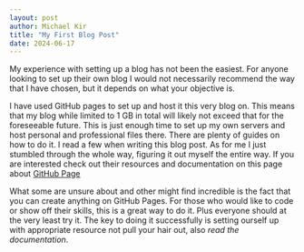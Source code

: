 ```yaml
---
layout: post
author: Michael Kir
title: "My First Blog Post"
date: 2024-06-17
---
```

My experience with setting up a blog has not been the easiest. For anyone looking to set up their own blog I would not necessarily recommend the way that I have chosen, but it depends on what your objective is. 

I have used GitHub pages to set up and host it this very blog on. This means that my blog while limited to 1 GB in total will likely not exceed that for the foreseeable future. This is just enough time to set up my own servers and host personal and professional files there. There are plenty of guides on how to do it. I read a few when writing this blog post. As for me I just stumbled through the whole way, figuring it out myself the entire way. If you are interested check out their resources and documentation on this page about [GitHub Page](https://docs.github.com/en/pages/getting-started-with-github-pages/about-github-pages)

What some are unsure about and other might find incredible is the fact that you can create anything on GitHub Pages. For those who would like to code or show off their skills, this is a great way to do it. Plus everyone should at the very least try it. The key to doing it successfully is setting ourself up with appropriate resource not pull your hair out, also *read the documentation*.